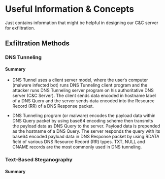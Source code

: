 # Useful Information & Concepts

Just contains information that might be helpful in designing our C&C server for exfiltration.

## Exfiltration Methods
### DNS Tunneling
#### Summary
* DNS Tunnel uses a client server model, where the user’s computer (malware infected bot) runs 
DNS Tunneling client program and the attacker runs DNS Tunneling server program on his authoritative DNS server 
(C&C Server). The client sends data encoded in hostname label of a DNS Query and the server sends data encoded into 
the Resource Record (RR) of a DNS Response packet.

* DNS Tunneling program (or malware) encodes the payload data within DNS Query packet by using base64 encoding 
scheme then transmits the payload data as DNS Query to the server. Payload data is prepended as the hostname of a 
DNS Query. The server responds the query with its base64 encoded payload data in DNS Response packet by using RDATA 
field of various DNS Resource Record (RR) types. TXT, NULL and CNAME records are the most commonly used in DNS tunneling.

### Text-Based Steganography
#### Summary
